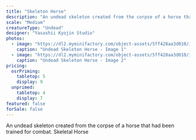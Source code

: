 ```yaml
---
title: "Skeleton Horse"
description: "An undead skeleton created from the corpse of a horse that had been trained for combat. Skeletal Horse"
scale: "Medium"
creatureType: "Undead"
designer: "Yasashii Kyojin Studio"
photos:
  - image: "https://dl2.myminifactory.com/object-assets/5ff428aa3d010/images/720X720-skeleton-horse-ps.jpg"
    caption: "Undead Skeleton Horse - Image 1"
  - image: "https://dl2.myminifactory.com/object-assets/5ff428aa3d010/images/720X720-720x720-113701872-1060201984377678-8050103453378092961-n.jpg"
    caption: "Undead Skeleton Horse - Image 2"
pricing:
  osrPriming:
    tabletop: 5
    display: 9
  unprimed:
    tabletop: 4
    display: 7
featured: false
forSale: false
---
```


An undead skeleton created from the corpse of a horse that had been trained for combat. Skeletal Horse